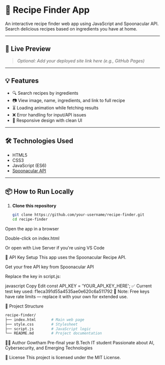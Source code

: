 # 🍴 Recipe Finder App

An interactive recipe finder web app using JavaScript and Spoonacular API.  
Search delicious recipes based on ingredients you have at home.

---

## 🚀 Live Preview

> _Optional: Add your deployed site link here (e.g., GitHub Pages)_

---

## 💡 Features

- 🔍 Search recipes by ingredients  
- 📷 View image, name, ingredients, and link to full recipe  
- ⏳ Loading animation while fetching results  
- ❌ Error handling for input/API issues  
- 📱 Responsive design with clean UI  

---

## 🛠️ Technologies Used

- HTML5  
- CSS3  
- JavaScript (ES6)  
- [Spoonacular API](https://spoonacular.com/food-api)

---

## 📦 How to Run Locally

1. **Clone this repository**
   ```bash
   git clone https://github.com/your-username/recipe-finder.git
   cd recipe-finder
Open the app in a browser

Double-click on index.html

Or open with Live Server if you're using VS Code

🔑 API Key Setup
This app uses the Spoonacular Recipe API.

Get your free API key from Spoonacular API

Replace the key in script.js:

javascript
Copy
Edit
const API_KEY = 'YOUR_API_KEY_HERE';
✅ Current test key used: f1eca391d55a4535ae0e620c6a511792
📌 Note: Free keys have rate limits — replace it with your own for extended use.

📁 Project Structure
````bash
recipe-finder/
├── index.html       # Main web page
├── style.css        # Stylesheet
├── script.js        # JavaScript logic
└── README.md        # Project documentation
````
👨‍💻 Author
Gowtham
Pre-final year B.Tech IT student
Passionate about AI, Cybersecurity, and Emerging Technologies



📄 License
This project is licensed under the MIT License.
